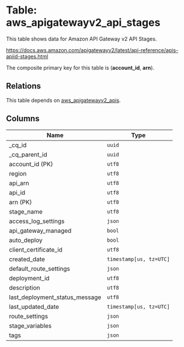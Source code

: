 # Table: aws_apigatewayv2_api_stages

This table shows data for Amazon API Gateway v2 API Stages.

https://docs.aws.amazon.com/apigatewayv2/latest/api-reference/apis-apiid-stages.html

The composite primary key for this table is (**account_id**, **arn**).

## Relations

This table depends on [aws_apigatewayv2_apis](aws_apigatewayv2_apis.md).

## Columns

| Name          | Type          |
| ------------- | ------------- |
|_cq_id|`uuid`|
|_cq_parent_id|`uuid`|
|account_id (PK)|`utf8`|
|region|`utf8`|
|api_arn|`utf8`|
|api_id|`utf8`|
|arn (PK)|`utf8`|
|stage_name|`utf8`|
|access_log_settings|`json`|
|api_gateway_managed|`bool`|
|auto_deploy|`bool`|
|client_certificate_id|`utf8`|
|created_date|`timestamp[us, tz=UTC]`|
|default_route_settings|`json`|
|deployment_id|`utf8`|
|description|`utf8`|
|last_deployment_status_message|`utf8`|
|last_updated_date|`timestamp[us, tz=UTC]`|
|route_settings|`json`|
|stage_variables|`json`|
|tags|`json`|